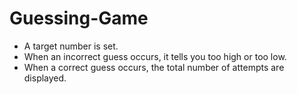 # Guessing-Game
- A target number is set.
- When an incorrect guess occurs, it tells you too high or too low.
- When a correct guess occurs, the total number of attempts are displayed.
